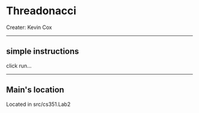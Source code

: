 # Threadonacci

Creater: Kevin Cox

-------------------
simple instructions
-------------------
click run...

---------------
Main's location
---------------
Located in src/cs351.Lab2